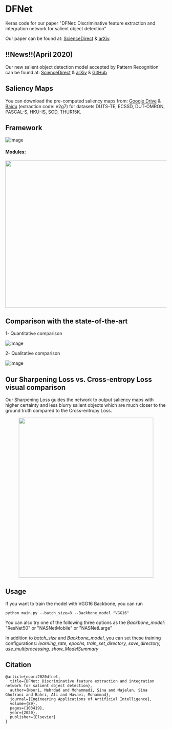 # DFNet
Keras code for our paper "DFNet: Discriminative feature extraction and integration network for salient object detection"

Our paper can be found at: [ScienceDirect](https://www.sciencedirect.com/science/article/abs/pii/S0952197619303252) & [arXiv](https://arxiv.org/abs/2004.01573).

## !!News!!(April 2020) 
Our new salient object detection model accepted by Pattern Recognition can be found at: [ScienceDirect](https://www.sciencedirect.com/science/article/abs/pii/S0031320320301072) & [arXiv](https://arxiv.org/abs/1911.13168) & [GitHub](https://github.com/Mehrdad-Noori/CAGNet)

## Saliency Maps
You can download the pre-computed saliency maps from: [Google Drive](https://drive.google.com/open?id=17nwK9Q8sfVjCMcGC5rtnQiy9fQIeIjo_) & [Baidu](https://pan.baidu.com/s/1XT7_oYit81ZI5QdBfYYh1Q) (extraction code: e2g7) for datasets DUTS-TE,  ECSSD, DUT-OMRON, PASCAL-S, HKU-IS, SOD, THUR15K.

## Framework
![image](https://github.com/Sina-Mohammadi/DFNet/blob/master/figures/Framework.png)

#### Modules:
<p align="center"><img src="https://github.com/Sina-Mohammadi/DFNet/blob/master/figures/Modules.PNG" img align="center" width="780" height="460"></p>


## Comparison with the state-of-the-art
1- Quantitative comparison

![image](https://github.com/Sina-Mohammadi/DFNet/blob/master/figures/Quantitative%20Comparison.PNG)


2- Qualitative comparison

![image](https://github.com/Sina-Mohammadi/DFNet/blob/master/figures/Visual%20Comparison.png)

## Our Sharpening Loss vs. Cross-entropy Loss visual comparison
Our Sharpening Loss guides the network to output saliency maps with higher certainty and less blurry salient objects which are much closer to the ground truth compared to the Cross-entropy Loss.

<p align="center"><img src="https://github.com/Sina-Mohammadi/DFNet/blob/master/figures/Sharpenning%20Loss%20vs.%20Cross-entropy%20Loss.png" width="420" height="500"></p>

## Usage
If you want to train the model with VGG16 Backbone, you can run

```
python main.py --batch_size=8 --Backbone_model "VGG16"
```

You can also try one of the following three options as the *Backbone_model*: "ResNet50" or "NASNetMobile" or "NASNetLarge"

In addition to *batch_size* and *Backbone_model*, you can set these training configurations: *learning_rate, epochs, train_set_directory, save_directory, use_multiprocessing, show_ModelSummary*

## Citation
```
@article{noori2020dfnet,
  title={DFNet: Discriminative feature extraction and integration network for salient object detection},
  author={Noori, Mehrdad and Mohammadi, Sina and Majelan, Sina Ghofrani and Bahri, Ali and Havaei, Mohammad},
  journal={Engineering Applications of Artificial Intelligence},
  volume={89},
  pages={103419},
  year={2020},
  publisher={Elsevier}
}
```
